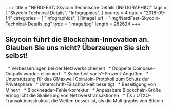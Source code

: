 +++
 title = "NERDFEST: Skycoin Technische Details [INFOGRAPHIC]"
 tags = [
     "Skycoin Technical Details",
     "Infographics",
 ]
 bounty = 4
 date = "2018-09-14"
 categories = [
     "Infographics",
 ]
 [image]
     url = "img/NerdFest-Skycoin-Technical-Details.jpg"
     type = "image/jpg"
     length = 282624
 +++
 
  ## Skycoin führt die Blockchain-Innovation an. Glauben Sie uns nicht? Überzeugen Sie sich selbst!

  * Verbesserungen bei der Netzwerksicherheit
  * Doppelte Coinbase-Outputs wurden eliminiert
  * Sicherheit vor 51-Prozent-Angriffen
  * Unterstützung für das GMaxwell CoinJoin-Protokoll zum Schutz der Privatsphäre
  * Unterschrift-Fälschbarkeit beseitigt
  * Beseitigung von Minern
  * Blockheader-Fehlerkorrektur
  * Anpassbare Blockchain-Größe ermöglicht die Skalierung von Netzwerktransaktionen
  * TX / UTXO-Transaktionsstruktur, die Welten besser ist, als die Multigraphs von Bitcoin
